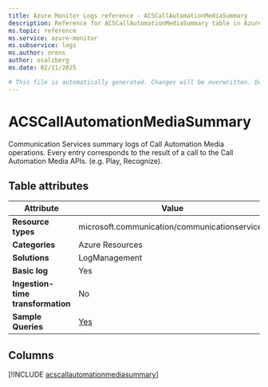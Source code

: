 ```yaml
---
title: Azure Monitor Logs reference - ACSCallAutomationMediaSummary
description: Reference for ACSCallAutomationMediaSummary table in Azure Monitor Logs.
ms.topic: reference
ms.service: azure-monitor
ms.subservice: logs
ms.author: orens
author: osalzberg
ms.date: 02/11/2025

# This file is automatically generated. Changes will be overwritten. Do not change this file directly.
---
```


# ACSCallAutomationMediaSummary

Communication Services summary logs of Call Automation Media operations. Every entry corresponds to the result of a call to the Call Automation Media APIs. (e.g. Play, Recognize).


## Table attributes

|Attribute|Value|
|---|---|
|**Resource types**|microsoft.communication/communicationservices|
|**Categories**|Azure Resources|
|**Solutions**| LogManagement|
|**Basic log**|Yes|
|**Ingestion-time transformation**|No|
|**Sample Queries**|[Yes](/azure/azure-monitor/reference/queries/acscallautomationmediasummary)|



## Columns
  
[!INCLUDE [acscallautomationmediasummary](~/reusable-content/ce-skilling/azure/includes/azure-monitor/reference/tables/acscallautomationmediasummary-include.md)]
